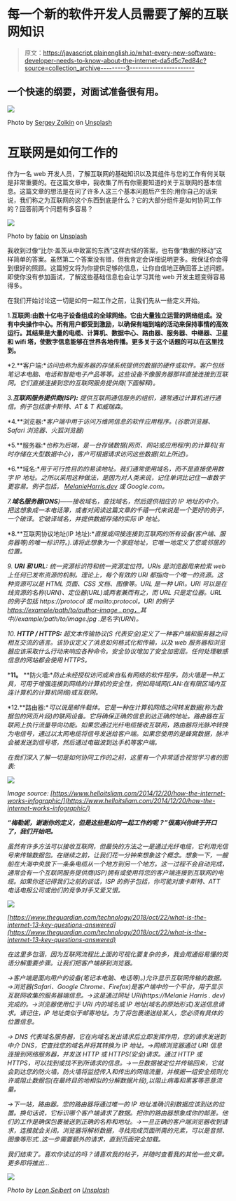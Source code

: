 # 每一个新的软件开发人员需要了解的互联网知识

> 原文：<https://javascript.plainenglish.io/what-every-new-software-developer-needs-to-know-about-the-internet-da5d5c7ed84c?source=collection_archive---------3----------------------->

## 一个快速的纲要，对面试准备很有用。

![](img/c40468b67f50e9fcd5cb13db2df3fd34.png)

Photo by [Sergey Zolkin](https://unsplash.com/@szolkin?utm_source=medium&utm_medium=referral) on [Unsplash](https://unsplash.com?utm_source=medium&utm_medium=referral)

# 互联网是如何工作的

作为一名 web 开发人员，了解互联网的基础知识以及其组件与您的工作有何关联是非常重要的。在这篇文章中，我收集了所有你需要知道的关于互联网的基本信息。这篇文章的想法是在问了许多人这三个基本问题后产生的:用你自己的话来说，我们称之为互联网的这个东西到底是什么？它的大部分组件是如何协同工作的？回答前两个问题有多容易？

![](img/374231d3d24503f56d4157c5d30e6415.png)

Photo by [fabio](https://unsplash.com/@fabioha?utm_source=medium&utm_medium=referral) on [Unsplash](https://unsplash.com?utm_source=medium&utm_medium=referral)

我收到过像“比尔·盖茨从中致富的东西”这样古怪的答案，也有像“数据的移动”这样简单的答案。虽然第二个答案没有错，但我肯定会详细说明更多。我保证你会得到很好的照顾。这篇短文将为你提供足够的信息，让你自信地正确回答上述问题。即使你没有参加面试，了解这些基础信息也会让学习其他 web 开发主题变得容易得多。

在我们开始讨论这一切是如何一起工作之前，让我们先从一些定义开始。

1.**互联网:**由数十亿电子设备组成的全球网络。它由大量独立运营的网络组成。没有中央操作中心。所有用户都受到激励，以确保有端到端的活动来保持事情的高效运行。其结果是大量的电缆、计算机、数据中心、路由器、服务器、中继器、卫星和 wifi 塔，使数字信息能够在世界各地传播。更多关于这个话题的可以在这里找到[](https://www.theguardian.com/technology/2018/oct/22/what-is-the-internet-13-key-questions-answered)**。**

*2.**客户端:**访问由称为服务器的存储系统提供的数据的硬件或软件。客户包括笔记本电脑、电话和智能电子产品等等。这些设备不像服务器那样直接连接到互联网。它们直接连接到您的互联网服务提供商(下面解释)。*

*3.**互联网服务提供商(ISP):** 提供互联网通信服务的组织，通常通过计算机进行通信。例子包括康卡斯特、AT & T 和威瑞森。*

*4.**浏览器:**客户端中用于访问万维网信息的软件应用程序。(谷歌浏览器、Safari 浏览器、火狐浏览器)*

*5.**服务器:**也称为后端，是一台存储数据(网页、网站或应用程序)的计算机(有时存储在大型数据中心)，客户可根据请求访问这些数据(如上所述)。*

*6.**域名:**用于可行性目的的易读地址。我们通常使用域名，而不是直接使用数字 IP 地址。之所以采用这种做法，是因为对人类来说，记住单词比记住一串数字更容易。例子包括， [MelanieHarris.dev](https://www.melanieharris.dev/) 或 Google.com。*

*7.**域名服务器(DNS**)——接收域名，查找域名，然后提供相应的 IP 地址的中介。把这想象成一本电话簿，或者对阅读这篇文章的千禧一代来说是一个更好的例子，一个破译。它破译域名，并提供数据存储的实际 IP 地址。*

*8.**互联网协议地址(IP 地址):**直接或间接连接到互联网的所有设备(客户端、服务器等)的唯一标识符。).请将此想象为一个家庭地址，它唯一地定义了您或邻居的位置。*

*9. **URI 和 URL:** 统一资源标识符和统一资源定位符。URIs 是浏览器用来检索 web 上任何已发布资源的机制。理论上，每个有效的 URI 都指向一个唯一的资源。这种资源可以是 HTML 页面、CSS 文档、图像等。URL 是一种 URI。URI 可以是在线资源的名称(URN)、定位器(URL)或两者兼而有之，而 URL 只是定位器。URL 的例子包括 https://protocol 或 mailto:protocol。URI 的例子[https://example/path/to/author-image . png，](https://example/path/to/author-image.png,)其中//example/path/to/image.jpg .是名字(URN)。*

*10. **HTTP / HTTPS:** 超文本传输协议(S 代表安全)定义了一种客户端和服务器之间相互交流的语言。该协议定义了消息如何格式化和传输，以及 web 服务器和浏览器应该采取什么行动来响应各种命令。安全协议增加了安全加密层。任何处理敏感信息的网站都会使用 HTTPS。*

***11。** **防火墙:**防止未经授权访问或来自私有网络的软件程序。防火墙是一种工具，可用于增强连接到网络的计算机的安全性，例如局域网(LAN:在有限区域内互连计算机的计算机网络)或互联网。*

*12.**路由器:**可以说是邮件载体。它是一种在计算机网络之间转发数据(称为数据包的网页片段)的联网设备。它将确保正确的信息到达正确的地址。路由器在互联网上执行流量导向功能。如果您通过光纤电缆接收互联网，路由器将光脉冲转换为电信号，通过以太网电缆将信号发送给客户端。如果您使用的是蜂窝数据，脉冲会被发送到信号塔，然后通过电磁波到达手机等客户端。*

*在我们深入了解一切是如何协同工作的之前，这里有一个非常适合视觉学习者的图表:*

*![](img/3972fe990774a647198ee15edadf59e8.png)*

*Image source: [https://www.helloitsliam.com/2014/12/20/how-the-internet-works-infographic/](https://www.helloitsliam.com/2014/12/20/how-the-internet-works-infographic/)*

***“梅勒妮，谢谢你的定义，但是这些是如何一起工作的呢？”很高兴你终于开口了，我们开始吧。***

*虽然有许多方法可以接收互联网，但最快的方法之一是通过光纤电缆，它利用光信号来传输数据包。在继续之前，让我们花一分钟来想象这个概念。想象一下，一艘船在大海中央放下一条条电缆从一个地方到另一个地方。这一过程不会自动完成，通常会有一个互联网服务提供商(ISP)拥有或使用将您的客户端连接到互联网的电缆。如果你还记得我们之前的谈话，ISP 的例子包括，你可能对康卡斯特、ATT 电话电报公司或他们的竞争对手又爱又恨。*

*![](img/aed242d9184603de44ea489345d96d89.png)*

*[https://www.theguardian.com/technology/2018/oct/22/what-is-the-internet-13-key-questions-answered](https://www.theguardian.com/technology/2018/oct/22/what-is-the-internet-13-key-questions-answered)*

*在这里多包涵，因为互联网流程比上面的可视化要复杂的多，我会用通俗易懂的英语分解重要步骤。让我们把客户端移到浏览器。*

*→客户端是面向用户的设备(笔记本电脑、电话等)。)允许显示互联网传输的数据。→浏览器(Safari、Google Chrome、Firefox)是客户端中的一个平台，用于显示互联网收集的服务器端信息。→这是通过网址 URI(https://Melanie Harris . dev)完成的。→浏览器使用位于 URI 内的域名或 IP 地址(域名的原始形式)发送信息请求。请记住，IP 地址类似于邮寄地址。为了将包裹递送给某人，您必须有具体的位置信息。*

*→ DNS 代表域名服务器，它在向域名发出请求后立即发挥作用，您的请求发送到中介 DNS，它查找您的域名并将其转换为 IP 地址。→网络浏览器通过 URI 信息连接到网络服务器，并发送 HTTP 或 HTTPS(安全)请求。通过 HTTP 或 HTTPS，可以找到或找不到所请求的信息。→一旦数据被定位并传输回来，它就会到达您的防火墙。防火墙将监控传入和传出的网络流量，并根据一组安全规则允许或阻止数据包(在最终目的地相似的分解数据片段),以阻止病毒和黑客等恶意流量。*

*→下一站，路由器。您的路由器将通过唯一的 IP 地址准确识别数据应该到达的位置。换句话说，它标识哪个客户端请求了数据。把你的路由器想象成你的邮差。他们的工作是确保包裹被送到正确的名称和地址。→一旦正确的客户端浏览器收到请求，连接就会关闭。浏览器将解析数据，寻找完成页面所需的元素，可以是音频、图像等形式..这一步需要额外的请求，直到页面完全加载。*

*我们结束了。喜欢你读过的吗？请喜欢我的帖子，并随时查看我的其他一些文章。更多即将推出…*

*![](img/0b9035289c0a78cdf0f1e6f39ea2a8d0.png)*

*Photo by [Leon Seibert](https://unsplash.com/@yapics?utm_source=medium&utm_medium=referral) on [Unsplash](https://unsplash.com?utm_source=medium&utm_medium=referral)*